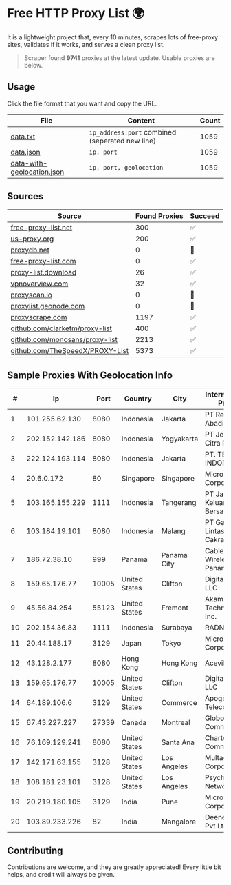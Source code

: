 
# Free HTTP Proxy List 🌍

It is a lightweight project that, every 10 minutes, scrapes lots of free-proxy sites, validates if it works, and serves a clean proxy list.


> Scraper found **9741** proxies at the latest update. Usable proxies are below.

## Usage

Click the file format that you want and copy the URL.


|File|Content|Count|
|----|-------|-----|
|[data.txt](https://raw.githubusercontent.com/themiralay/Proxy-List-World/master/data.txt)|`ip_address:port` combined (seperated new line)|1059|
|[data.json](https://raw.githubusercontent.com/themiralay/Proxy-List-World/master/data.json)|`ip, port`|1059|
|[data-with-geolocation.json](https://raw.githubusercontent.com/themiralay/Proxy-List-World/master/data-with-geolocation.json)|`ip, port, geolocation`|1059|

## Sources

|Source|Found Proxies|Succeed|
|------|-------------|-------|
|[free-proxy-list.net](https://free-proxy-list.net)|300|✅|
|[us-proxy.org](https://www.us-proxy.org)|200|✅|
|[proxydb.net](http://proxydb.net)|0|🚫|
|[free-proxy-list.com](https://free-proxy-list.com/?page=&port=&type%5B%5D=http&type%5B%5D=https&up_time=0&search=Search)|0|✅|
|[proxy-list.download](https://www.proxy-list.download/HTTP)|26|✅|
|[vpnoverview.com](https://vpnoverview.com/privacy/anonymous-browsing/free-proxy-servers)|32|✅|
|[proxyscan.io](https://www.proxyscan.io)|0|🚫|
|[proxylist.geonode.com](https://proxylist.geonode.com/api/proxy-list?limit=300&page=1&sort_by=lastChecked&sort_type=desc&protocols=http,https)|0|🚫|
|[proxyscrape.com](https://api.proxyscrape.com/v2/?request=displayproxies&protocol=http&timeout=10000&country=all&ssl=all&anonymity=all)|1197|✅|
|[github.com/clarketm/proxy-list](https://raw.githubusercontent.com/clarketm/proxy-list/master/proxy-list-raw.txt)|400|✅|
|[github.com/monosans/proxy-list](https://raw.githubusercontent.com/monosans/proxy-list/main/proxies/http.txt)|2213|✅|
|[github.com/TheSpeedX/PROXY-List](https://raw.githubusercontent.com/TheSpeedX/PROXY-List/master/http.txt)|5373|✅|


## Sample Proxies With Geolocation Info

|#|Ip|Port|Country|City|Internet Service Provider|
|-|--|----|-------|----|-------------------------|
|1|101.255.62.130|8080|Indonesia|Jakarta|PT Remala Abadi|
|2|202.152.142.186|8080|Indonesia|Yogyakarta|PT Jembatan Citra Nusantara|
|3|222.124.193.114|8080|Indonesia|Jakarta|PT. TELKOM INDONESIA|
|4|20.6.0.172|80|Singapore|Singapore|Microsoft Corporation|
|5|103.165.155.229|1111|Indonesia|Tangerang|PT Jaringan Keluarga Bersama|
|6|103.184.19.101|8080|Indonesia|Malang|PT Garuda Lintas Cakrawala|
|7|186.72.38.10|999|Panama|Panama City|Cable & Wireless Panama|
|8|159.65.176.77|10005|United States|Clifton|DigitalOcean, LLC|
|9|45.56.84.254|55123|United States|Fremont|Akamai Technologies, Inc.|
|10|202.154.36.83|1111|Indonesia|Surabaya|RADNET-BDG|
|11|20.44.188.17|3129|Japan|Tokyo|Microsoft Corporation|
|12|43.128.2.177|8080|Hong Kong|Hong Kong|Aceville Pte.ltd|
|13|159.65.176.77|10005|United States|Clifton|DigitalOcean, LLC|
|14|64.189.106.6|3129|United States|Commerce|Apogee Telecom Inc.|
|15|67.43.227.227|27339|Canada|Montreal|GloboTech Communications|
|16|76.169.129.241|8080|United States|Santa Ana|Charter Communications|
|17|142.171.63.155|3128|United States|Los Angeles|Multacom Corporation|
|18|108.181.23.101|3128|United States|Los Angeles|Psychz Networks|
|19|20.219.180.105|3129|India|Pune|Microsoft Corporation|
|20|103.89.233.226|82|India|Mangalore|Deenet Services Pvt Ltd|



## Contributing

Contributions are welcome, and they are greatly appreciated! Every
little bit helps, and credit will always be given.

